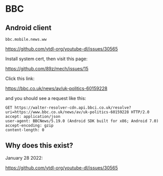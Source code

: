# BBC

## Android client

~~~
bbc.mobile.news.ww
~~~

https://github.com/ytdl-org/youtube-dl/issues/30565

Install system cert, then visit this page:

https://github.com/89z/mech/issues/15

Click this link:

https://bbc.co.uk/news/av/uk-politics-60159228

and you should see a request like this:

~~~
GET https://walter-resolver-cdn.api.bbci.co.uk/resolve?uri=https://www.bbc.co.uk/news/av/uk-politics-60159228 HTTP/2.0
accept: application/json
user-agent: BBCNews/5.19.0 (Android SDK built for x86; Android 7.0)
accept-encoding: gzip
content-length: 0
~~~

## Why does this exist?

January 28 2022:

https://github.com/ytdl-org/youtube-dl/issues/30565
